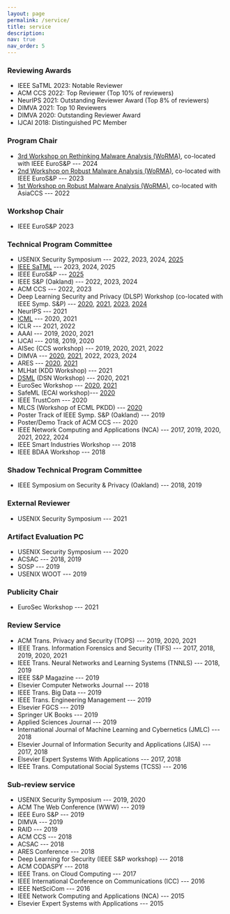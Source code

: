 ```yaml
---
layout: page
permalink: /service/
title: service
description: 
nav: true
nav_order: 5
---
```



### Reviewing Awards

- IEEE SaTML 2023: Notable Reviewer 
- ACM CCS 2022: Top Reviewer (Top 10% of reviewers)
- NeurIPS 2021: Outstanding Reviewer Award (Top 8% of reviewers)
- DIMVA 2021: Top 10 Reviewers
- DIMVA 2020: Outstanding Reviewer Award
- IJCAI 2018: Distinguished PC Member 

### Program Chair

- [3rd Workshop on Rethinking Malware Analysis (WoRMA)](https://worma.gitlab.io/2024/), co-located with IEEE EuroS&P --- 2024
- [2nd Workshop on Robust Malware Analysis (WoRMA)](https://worma.gitlab.io/2023/), co-located with IEEE EuroS&P --- 2023
- [1st Workshop on Robust Malware Analysis (WoRMA)](https://worma.gitlab.io/2022/), co-located with AsiaCCS --- 2022


### Workshop Chair
- IEEE EuroS&P 2023


### Technical Program Committee

- USENIX Security Symposium --- 2022, 2023, 2024, [2025](https://www.usenix.org/conference/usenixsecurity25)
- [IEEE SaTML](https://satml.org) --- 2023, 2024, 2025
- IEEE EuroS&P --- [2025](https://eurosp2025.ieee-security.org) 
- IEEE S&P (Oakland) --- 2022, 2023, 2024
- ACM CCS --- 2022, 2023
- Deep Learning Security and Privacy (DLSP) Workshop (co-located with IEEE Symp. S&P) --- [2020](https://www.ieee-security.org/TC/SPW2020/DLS/#committee), [2021](https://www.ieee-security.org/TC/SP2021/SPW2021/dls_website/), [2023](https://dls2023.ieee-security.org/), [2024](https://dlsp2024.ieee-security.org/)
- NeurIPS --- 2021
- [ICML](https://icml.cc/) --- 2020, 2021
- ICLR --- 2021, 2022
- AAAI --- 2019, 2020, 2021
- IJCAI --- 2018, 2019, 2020
- AISec (CCS workshop) --- 2019, 2020, 2021, 2022
- DIMVA --- [2020](https://dimva2020.campus.ciencias.ulisboa.pt/), [2021](https://dimva2021.campus.ciencias.ulisboa.pt/organization.html), 2022, 2023, 2024
- ARES --- [2020](https://2020.ares-conference.eu), [2021](https://www.ares-conference.eu/committee/)
- MLHat (KDD Workshop) --- 2021
- [DSML](https://dependablesecureml.github.io/) (DSN Workshop) --- 2020, 2021
- EuroSec Workshop --- [2020](http://concordia-h2020.eu/eurosec-2020/), [2021](https://concordia-h2020.eu/eurosec-2021/)
- SafeML (ECAI workshop)--- [2020](https://safeml.bitbucket.io/)
- IEEE TrustCom --- 2020
- MLCS (Workshop of ECML PKDD) --- [2020](http://mlcs.lasige.di.fc.ul.pt/)
- Poster Track of IEEE Symp. S&P (Oakland) --- 2019
- Poster/Demo Track of ACM CCS --- 2020
- IEEE Network Computing and Applications (NCA) --- 2017, 2019, 2020, 2021, 2022, 2024
- IEEE Smart Industries Workshop --- 2018
- IEEE BDAA Workshop --- 2018

### Shadow Technical Program Committee

- IEEE Symposium on Security & Privacy (Oakland) --- 2018, 2019

### External Reviewer

- USENIX Security Symposium --- 2021

### Artifact Evaluation PC

- USENIX Security Symposium --- 2020
- ACSAC --- 2018, 2019
- SOSP --- 2019
- USENIX WOOT --- 2019


### Publicity Chair

- EuroSec Workshop --- 2021


### Review Service

- ACM Trans. Privacy and Security (TOPS) --- 2019, 2020, 2021
- IEEE Trans. Information Forensics and Security (TIFS) --- 2017, 2018, 2019, 2020, 2021
- IEEE Trans. Neural Networks and Learning Systems (TNNLS) --- 2018, 2019
- IEEE S&P Magazine --- 2019
- Elsevier Computer Networks Journal --- 2018
- IEEE Trans. Big Data --- 2019
- IEEE Trans. Engineering Management --- 2019
- Elsevier FGCS --- 2019
- Springer UK Books --- 2019
- Applied Sciences Journal --- 2019
- International Journal of Machine Learning and Cybernetics (JMLC) --- 2018
- Elsevier Journal of Information Security and Applications (JISA) --- 2017, 2018
- Elsevier Expert Systems With Applications --- 2017, 2018
- IEEE Trans. Computational Social Systems (TCSS) --- 2016

### Sub-review service

- USENIX Security Symposium --- 2019, 2020
- ACM The Web Conference (WWW) --- 2019
- IEEE Euro S&P --- 2019
- DIMVA --- 2019
- RAID --- 2019
- ACM CCS --- 2018
- ACSAC --- 2018
- ARES Conference --- 2018
- Deep Learning for Security (IEEE S&P workshop) --- 2018
- ACM CODASPY --- 2018
- IEEE Trans. on Cloud Computing --- 2017
- IEEE International Conference on Communications (ICC) --- 2016
- IEEE NetSciCom --- 2016
- IEEE Network Computing and Applications (NCA) --- 2015
- Elsevier Expert Systems with Applications --- 2015

